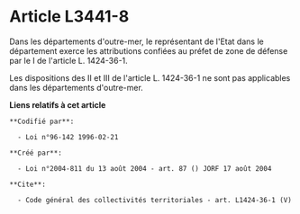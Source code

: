 # Article L3441-8

Dans les départements d'outre-mer, le représentant de l'Etat dans le département exerce les attributions confiées au préfet
de zone de défense par le I de l'article L. 1424-36-1. 

Les dispositions des II et III de l'article L. 1424-36-1 ne sont pas applicables dans les départements d'outre-mer.

**Liens relatifs à cet article**

	**Codifié par**:

	  - Loi n°96-142 1996-02-21

	**Créé par**:

	  - Loi n°2004-811 du 13 août 2004 - art. 87 () JORF 17 août 2004

	**Cite**:

	  - Code général des collectivités territoriales - art. L1424-36-1 (V)

